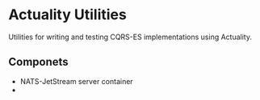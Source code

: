 # Actuality Utilities

Utilities for writing and testing CQRS-ES implementations using Actuality.

## Componets

- NATS-JetStream server container
- 